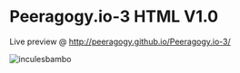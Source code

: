 # Peeragogy.io-3 HTML V1.0

Live preview @ http://peeragogy.github.io/Peeragogy.io-3/


![inculesbambo](https://cloud.githubusercontent.com/assets/3668236/10666615/fb8769ea-78d2-11e5-8035-9b281f2d044d.jpg)
